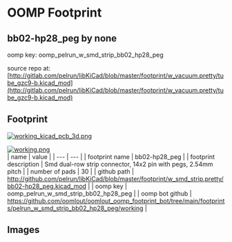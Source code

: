 # OOMP Footprint  
## bb02-hp28_peg  by none  
  
oomp key: oomp_pelrun_w_smd_strip_bb02_hp28_peg  
  
source repo at: [http://gitlab.com/pelrun/libKiCad/blob/master/footprint/w_vacuum.pretty/tube_gzc9-b.kicad_mod](http://gitlab.com/pelrun/libKiCad/blob/master/footprint/w_vacuum.pretty/tube_gzc9-b.kicad_mod)  
## Footprint  
  
[![working_kicad_pcb_3d.png](working_kicad_pcb_3d_600.png)](working_kicad_pcb_3d.png)  
  
[![working.png](working_600.png)](working.png)  
| name | value | 
| --- | --- | 
| footprint name | bb02-hp28_peg | 
| footprint description | Smd dual-row strip connector, 14x2 pin with pegs, 2.54mm pitch | 
| number of pads | 30 | 
| github path | http://github.com/pelrun/libKiCad/blob/master/footprint/w_smd_strip.pretty/bb02-hp28_peg.kicad_mod | 
| oomp key | oomp_pelrun_w_smd_strip_bb02_hp28_peg | 
| oomp bot github | https://github.com/oomlout/oomlout_oomp_footprint_bot/tree/main/footprints/pelrun_w_smd_strip_bb02_hp28_peg/working | 
## Images  
